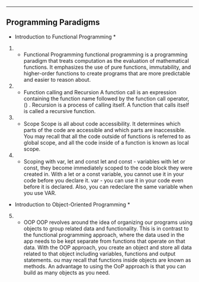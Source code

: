---------------------
Programming Paradigms
---------------------




* Introduction to Functional Programming *

1) -  Functional Programming
functional programming is a programming paradigm that treats computation as the evaluation of mathematical functions. It emphasizes the use of pure functions, immutability, and higher-order functions to create programs that are more predictable and easier to reason about.

2) - Function calling and Recursion
A function call is an expression containing the function name followed by the function call operator, () . 
Recursion is a process of calling itself. A function that calls itself is called a recursive function. 

3) - Scope
Scope is all about code accessibility. It determines which parts of the code are accessible and which parts are inaccessible. You may recall that all the code outside of functions is referred to as global scope, and all the code inside of a function is known as local scope.

4) - Scoping with var, let and const
let and const - variables with let or const, they become immediately scoped to the code block they were created in. With a let or a const variable, you cannot use it in your code before you declare it. 
var - you can use it in your code even before it is declared. Also, you can redeclare the same variable when you use VAR. 




* Introduction to Object-Oriented Programming *

5) - OOP
OOP revolves around the idea of organizing our programs using objects to group related data and functionality. This is in contrast to the functional programming approach, where the data used in the app needs to be kept separate from functions that operate on that data. With the OOP approach, you create an object and store all data related to that object including variables, functions and output statements. ou may recall that functions inside objects are known as methods. An advantage to using the OoP approach is that you can build as many objects as you need.